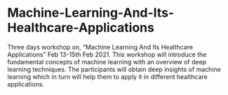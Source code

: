 # Machine-Learning-And-Its-Healthcare-Applications
Three days workshop on, “Machine Learning And Its Healthcare Applications” Feb 13-15th Feb 2021. This workshop will introduce the fundamental concepts of machine learning with an overview of deep learning techniques. The participants will obtain deep insights of machine learning which in turn will help them to apply it in different healthcare applications.
